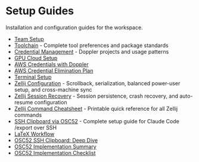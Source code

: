 # Setup Guides

Installation and configuration guides for the workspace.

- [Team Setup](TEAM_SETUP.md)
- [Toolchain](toolchain.md) - Complete tool preferences and package standards
- [Credential Management](credential-management.md) - Doppler projects and usage patterns
- [GPU Cloud Setup](gpu-cloud-setup.md)
- [AWS Credentials with Doppler](aws-credentials-doppler.md)
- [AWS Credential Elimination Plan](aws-credentials-elimination.md)
- [Terminal Setup](terminal-setup.md)
- [Zellij Configuration](zellij-configuration.md) - Scrollback, serialization, balanced power-user setup, and cross-machine sync
- [Zellij Session Recovery](zellij-session-recovery.md) - Session persistence, crash recovery, and auto-resume configuration
- [Zellij Command Cheatsheet](zellij-cheatsheet.md) - Printable quick reference for all Zellij commands
- [SSH Clipboard via OSC52](ssh-clipboard-osc52.md) - Complete setup guide for Claude Code /export over SSH
- [LaTeX Workflow](latex-workflow.md)
- [OSC52 SSH Clipboard: Deep Dive](osc52-deep-dive.md)
- [OSC52 Implementation Summary](osc52-implementation-summary.md)
- [OSC52 Implementation Checklist](osc52-implementation-checklist.md)
